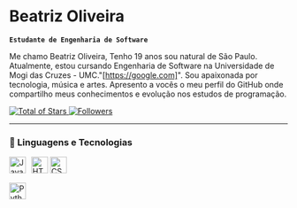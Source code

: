 # Beatriz Oliveira

**`Estudante de Engenharia de Software`**

Me chamo Beatriz Oliveira, Tenho 19 anos sou natural de São Paulo. Atualmente, estou cursando Engenharia de Software na Universidade de Mogi das Cruzes - UMC."[https://google.com]". Sou apaixonada por tecnologia, música e artes. Apresento a vocês o meu perfil do GitHub onde compartilho meus conhecimentos e evolução nos estudos de programação.

 <a href="https://github.com/Beatriz-Oliveira?tab=repositories&sort=stargazers">
        <img 
            alt="Total of Stars" 
            title="Total of Stars GitHub" 
            src="https://custom-icon-badges.demolab.com/github/stars/Beatriz-Oliveira?color=55960c&style=for-the-badge&labelColor=488207&logo=star&label=stars"
        />
    </a>
    <a href="https://github.com/Beatriz-Oliveira?tab=followers">
        <img 
            alt="Followers" 
            title="Follow me on GitHub" 
            src="https://custom-icon-badges.demolab.com/github/followers/Beatriz-Oliveira?color=236ad3&labelColor=1155ba&style=for-the-badge&logo=github&label=Seguidores&logoColor=white"
        />
    </a>
</p>

---

### 🤖 Linguagens e Tecnologias

<img 
    alt="HTML"
    title="HTML" 
    width="30px" 
    style="float: leftpadding-right: 10px;" 
    src="https://cdn.jsdelivr.net/gh/devicons/devicon@latest/icons/html5/html5-original.svg" 
/>
<img 
    alt="CSS" 
    title="CSS"
    width="30px" 
    style="float: leftpadding-right: 10px;" 
    src="https://cdn.jsdelivr.net/gh/devicons/devicon@latest/icons/css3/css3-original.svg" 
/>
<img 
    alt="JavaScript" 
    title="JavaScript"
    width="30px" 
    style="float: left; padding-right: 10px;" 
    src="https://cdn.jsdelivr.net/gh/devicons/devicon@latest/icons/javascript/javascript-original.svg" 
/>

<img 
    alt="Python" 
    title="Python"
    width="30px" 
    style="float: left; padding-right: 10px;" 
    src="https://cdn.jsdelivr.net/gh/devicons/devicon@latest/icons/python/python-original.svg" 
/>

<br/>     
